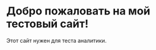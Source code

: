 <!DOCTYPE html>
<html lang="ru">
<head>
  <meta charset="UTF-8">
  <title>Тестовый сайт</title>
</head>
<body>
  <h1>Добро пожаловать на мой тестовый сайт!</h1>
  <p>Этот сайт нужен для теста аналитики.</p>
</body>
</html>

